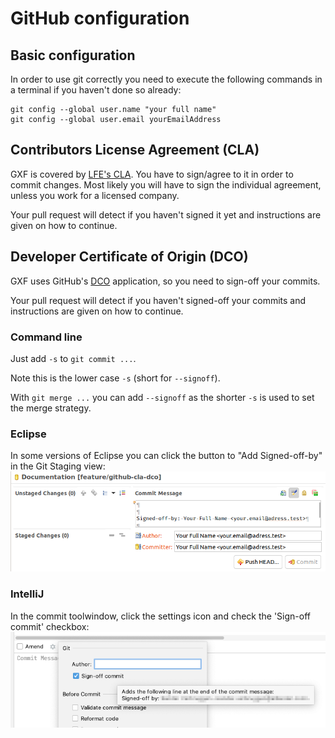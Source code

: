 # GitHub configuration

## Basic configuration

In order to use git correctly you need to execute the following commands in a terminal if you haven't done so already:

```text
git config --global user.name "your full name"
git config --global user.email yourEmailAddress
```

## Contributors License Agreement \(CLA\)

GXF is covered by [LFE's CLA](https://easycla.lfx.linuxfoundation.org/). You have to sign/agree to it in order to commit changes. Most likely you will have to sign the individual agreement, unless you work for a licensed company.

Your pull request will detect if you haven't signed it yet and instructions are given on how to continue.

## Developer Certificate of Origin \(DCO\)

GXF uses GitHub's [DCO](https://github.com/apps/dco) application, so you need to sign-off your commits.

Your pull request will detect if you haven't signed-off your commits and instructions are given on how to continue.

### Command line

Just add `-s` to `git commit ...`.

Note this is the lower case `-s` \(short for `--signoff`\).

With `git merge ...` you can add `--signoff` as the shorter `-s` is used to set the merge strategy.

### Eclipse

In some versions of Eclipse you can click the button to "Add Signed-off-by" in the Git Staging view: ![DCO Eclipse](../../.gitbook/assets/DCO-Eclipse.png)

### IntelliJ

In the commit toolwindow, click the settings icon and check the 'Sign-off commit' checkbox: ![DCO IntelliJ](../../.gitbook/assets/DCO-IntelliJ.png)

